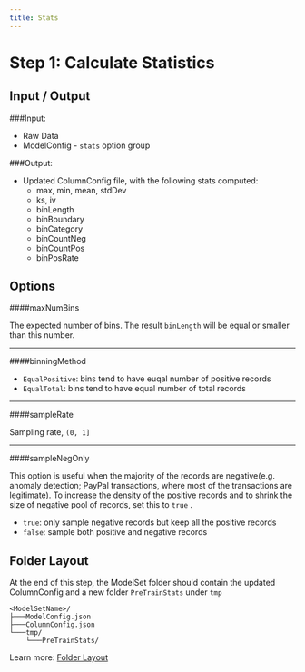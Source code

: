 ```yaml
---
title: Stats
---
```


Step 1: Calculate Statistics
============================

Input / Output
--------------

###Input: 

* Raw Data
* ModelConfig - ``stats`` option group

###Output: 

* Updated ColumnConfig file, with the following stats computed:
    * max, min, mean, stdDev
    * ks, iv
    * binLength
    * binBoundary
    * binCategory
    * binCountNeg
    * binCountPos
    * binPosRate

Options
-------

####maxNumBins

The expected number of bins. The result ``binLength`` will be equal or smaller than this number.

* * *

####binningMethod

* ``EqualPositive``: bins tend to have euqal number of positive records
* ``EqualTotal``: bins tend to have equal number of total records

* * *

####sampleRate

Sampling rate, ``(0, 1]``

* * *

####sampleNegOnly

This option is useful when the majority of the records are negative(e.g. anomaly detection; PayPal transactions, where most of the transactions are legitimate). To increase the density of the positive records and to shrink the size of negative pool of records, set this to ``true`` .

* ``true``: only sample negative records but keep all the positive records
* ``false``: sample both positive and negative records


Folder Layout
-------------

At the end of this step, the ModelSet folder should contain the updated ColumnConfig and a new folder ``PreTrainStats`` under ``tmp``

    <ModelSetName>/
    ├───ModelConfig.json
    ├───ColumnConfig.json
    └───tmp/
        └───PreTrainStats/

Learn more: [Folder Layout](/docs/stable/guide/layout)
